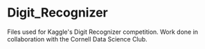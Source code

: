 Digit_Recognizer
================

Files used for Kaggle's Digit Recognizer competition. Work done in collaboration with the Cornell Data Science Club.
